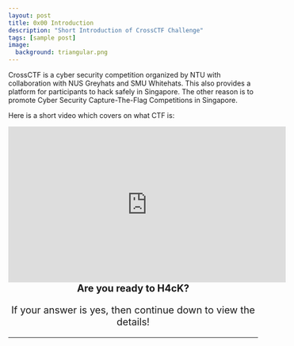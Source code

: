 ```yaml
---
layout: post
title: 0x00 Introduction
description: "Short Introduction of CrossCTF Challenge"
tags: [sample post]
image:
  background: triangular.png
---
```

CrossCTF is a cyber security competition organized by NTU with collaboration with NUS Greyhats and SMU Whitehats. This also provides a platform for participants to hack safely in Singapore. The other reason is to promote Cyber Security Capture-The-Flag Competitions in Singapore.

Here is a short video which covers on what CTF is: 

<iframe width="560" height="315" src="https://www.youtube.com/embed/8ev9ZX9J45A" frameborder="0" allow="autoplay; encrypted-media" allowfullscreen></iframe>
<div style="text-align: center;font-size: 1.4em;">
	<h><strong>Are you ready to H4cK?</strong></h>	<p>If your answer is yes, then continue down to view the details!</p>
</div>


---


